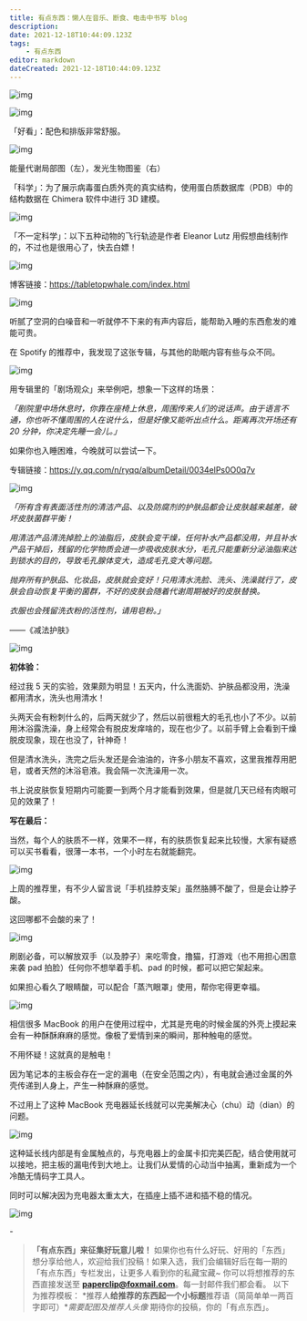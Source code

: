 ```yaml
---
title: 有点东西：懒人在音乐、断食、电击中书写 blog
description:
date: 2021-12-18T10:44:09.123Z
tags:
    - 有点东西
editor: markdown
dateCreated: 2021-12-18T10:44:09.123Z
---
```


![img](https://i.loli.net/2021/10/05/X5IUZ8sk67l4dyN.jpg)

![img](https://i.loli.net/2021/10/06/Wu8Twkda9bxyURQ.png)

「好看」：配色和排版非常舒服。

![img](https://i.loli.net/2021/10/06/iPV8xreoLFcfksb.jpg)

能量代谢局部图（左），发光生物图鉴（右）

「科学」：为了展示病毒蛋白质外壳的真实结构，使用蛋白质数据库（PDB）中的结构数据在 Chimera 软件中进行 3D 建模。

![img](https://i.loli.net/2021/10/24/7gnxRPe8wmJfoBz.png)

「不一定科学」：以下五种动物的飞行轨迹是作者 Eleanor Lutz 用假想曲线制作的，不过也是很用心了，快去白嫖！

![img](https://i.loli.net/2021/10/06/y7jNC4VeiOlboYx.gif)

博客链接：https://tabletopwhale.com/index.html

![img](https://i.loli.net/2021/10/06/nFoJtfHrC7Emc5q.png)

听腻了空洞的白噪音和一听就停不下来的有声内容后，能帮助入睡的东西愈发的难能可贵。

在 Spotify 的推荐中，我发现了这张专辑，与其他的助眠内容有些与众不同。

![img](https://i.loli.net/2021/10/06/wLbHrie9TOZFuqs.png)

用专辑里的「剧场观众」来举例吧，想象一下这样的场景：

*「剧院里中场休息时，你靠在座椅上休息，周围传来人们的说话声。由于语言不通，你也听不懂周围的人在说什么，但是好像又能听出点什么。距离再次开场还有 20 分钟，你决定先睡一会儿。」*

如果你也入睡困难，今晚就可以尝试一下。

专辑链接：https://y.qq.com/n/ryqq/albumDetail/0034elPs0O0q7v

![img](https://i.loli.net/2021/10/06/OIxT3yVQsWmcdFK.png)

*「所有含有表面活性剂的清洁产品、以及防腐剂的护肤品都会让皮肤越来越差，破坏皮肤菌群平衡！*

*用清洁产品清洗掉脸上的油脂后，皮肤会变干燥，任何补水产品都没用，并且补水产品干掉后，残留的化学物质会进一步吸收皮肤水分，毛孔只能重新分泌油脂来达到锁水的目的，导致毛孔腺体变大，造成毛孔变大等问题。*

*抛弃所有护肤品、化妆品，皮肤就会变好！只用清水洗脸、洗头、洗澡就行了，皮肤会自动恢复平衡的菌群，不好的皮肤会随着代谢周期被好的皮肤替换。*

*衣服也会残留洗衣粉的活性剂，请用皂粉。」*

——《减法护肤》

![img](https://i.loli.net/2021/10/06/2RmqsCOEajwQ47d.png)

**初体验：**

经过我 5 天的实验，效果颇为明显！五天内，什么洗面奶、护肤品都没用，洗澡都用清水，洗头也用清水！

头两天会有粉刺什么的，后两天就少了，然后以前很粗大的毛孔也小了不少。以前用沐浴露洗澡，身上经常会有脱皮发痒啥的，现在也少了。以前手臂上会看到干燥脱皮现象，现在也没了，针神奇！

但是清水洗头，洗完之后头发还是会油油的，许多小朋友不喜欢，这里我推荐用肥皂，或者天然的沐浴皂液。我会隔一次洗澡用一次。

书上说皮肤恢复短期内可能要一到两个月才能看到效果，但是就几天已经有肉眼可见的效果了！

**写在最后：**

当然，每个人的肤质不一样，效果不一样，有的肤质恢复起来比较慢，大家有疑惑可以买书看看，很薄一本书，一个小时左右就能翻完。

![img](https://i.loli.net/2021/10/06/MgU2nNlpdyHCbL6.png)

上周的推荐里，有不少人留言说「手机挂脖支架」虽然胳膊不酸了，但是会让脖子酸。

这回哪都不会酸的来了！

![img](https://i.loli.net/2021/10/06/8tqAwcrIGkBXY6y.png)

刷剧必备，可以解放双手（以及脖子）来吃零食，撸猫，打游戏（也不用担心困意来袭 pad 拍脸）任何你不想举着手机、pad 的时候，都可以把它架起来。

如果担心看久了眼睛酸，可以配合「蒸汽眼罩」使用，帮你宅得更幸福。

![img](https://i.loli.net/2021/10/06/TyQGKBgkfNdSM97.png)

相信很多 MacBook 的用户在使用过程中，尤其是充电的时候金属的外壳上摸起来会有一种酥酥麻麻的感觉。像极了爱情到来的瞬间，那种触电的感觉。

不用怀疑！这就真的是触电！

因为笔记本的主板会存在一定的漏电（在安全范围之内），有电就会通过金属的外壳传递到人身上，产生一种酥麻的感觉。

不过用上了这种 MacBook 充电器延长线就可以完美解决心（chu）动（dian）的问题。

![img](https://i.loli.net/2021/10/06/fMsOJXGm9EizLut.jpg)

这种延长线内部是有金属触点的，与充电器上的金属卡扣完美匹配，结合使用就可以接地，把主板的漏电传到大地上。让我们从爱情的心动当中抽离，重新成为一个冷酷无情码字工具人。

同时可以解决因为充电器太重太大，在插座上插不进和插不稳的情况。

![img](https://i.loli.net/2021/10/06/OxZrXSbf5clnKGm.jpg)

\-

> **「有点东西」来征集好玩意儿啦！** 如果你也有什么好玩、好用的「东西」想分享给他人，欢迎给我们投稿！如果入选，我们会编辑好后在每一期的「有点东西」专栏发出，让更多人看到你的私藏宝藏~ 你可以将想推荐的东西直接发送至 **paperclip@foxmail.com**。每一封邮件我们都会看。 以下为推荐模板： *推荐人**给推荐的东西起一个小标题**推荐语（简简单单一两百字即可）**需要配图及推荐人头像* 期待你的投稿，你的「有点东西」。
